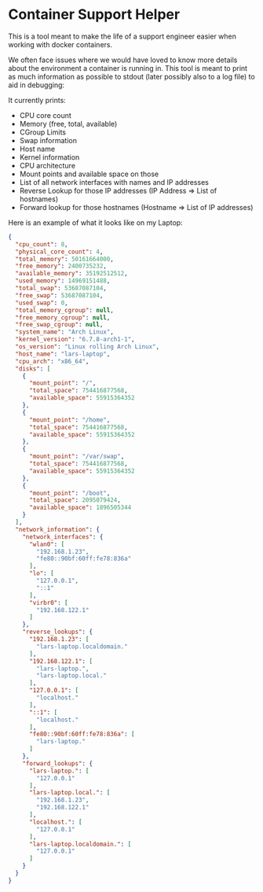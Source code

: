 # Container Support Helper

This is a tool meant to make the life of a support engineer easier when working
with docker containers.

We often face issues where we would have loved to know more details about the
environment a container is running in. This tool is meant to print as much
information as possible to stdout (later possibly also to a log file)
to aid in debugging:

It currently prints:

- CPU core count
- Memory (free, total, available)
- CGroup Limits
- Swap information
- Host name
- Kernel information
- CPU architecture
- Mount points and available space on those
- List of all network interfaces with names and IP addresses
- Reverse Lookup for those IP addresses (IP Address => List of hostnames)
- Forward lookup for those hostnames (Hostname => List of IP addresses)

Here is an example of what it looks like on my Laptop:

```json
{
  "cpu_count": 8,
  "physical_core_count": 4,
  "total_memory": 50161664000,
  "free_memory": 2400735232,
  "available_memory": 35192512512,
  "used_memory": 14969151488,
  "total_swap": 53687087104,
  "free_swap": 53687087104,
  "used_swap": 0,
  "total_memory_cgroup": null,
  "free_memory_cgroup": null,
  "free_swap_cgroup": null,
  "system_name": "Arch Linux",
  "kernel_version": "6.7.8-arch1-1",
  "os_version": "Linux rolling Arch Linux",
  "host_name": "lars-laptop",
  "cpu_arch": "x86_64",
  "disks": [
    {
      "mount_point": "/",
      "total_space": 754416877568,
      "available_space": 55915364352
    },
    {
      "mount_point": "/home",
      "total_space": 754416877568,
      "available_space": 55915364352
    },
    {
      "mount_point": "/var/swap",
      "total_space": 754416877568,
      "available_space": 55915364352
    },
    {
      "mount_point": "/boot",
      "total_space": 2095079424,
      "available_space": 1896505344
    }
  ],
  "network_information": {
    "network_interfaces": {
      "wlan0": [
        "192.168.1.23",
        "fe80::90bf:60ff:fe78:836a"
      ],
      "lo": [
        "127.0.0.1",
        "::1"
      ],
      "virbr0": [
        "192.168.122.1"
      ]
    },
    "reverse_lookups": {
      "192.168.1.23": [
        "lars-laptop.localdomain."
      ],
      "192.168.122.1": [
        "lars-laptop.",
        "lars-laptop.local."
      ],
      "127.0.0.1": [
        "localhost."
      ],
      "::1": [
        "localhost."
      ],
      "fe80::90bf:60ff:fe78:836a": [
        "lars-laptop."
      ]
    },
    "forward_lookups": {
      "lars-laptop.": [
        "127.0.0.1"
      ],
      "lars-laptop.local.": [
        "192.168.1.23",
        "192.168.122.1"
      ],
      "localhost.": [
        "127.0.0.1"
      ],
      "lars-laptop.localdomain.": [
        "127.0.0.1"
      ]
    }
  }
}
```
